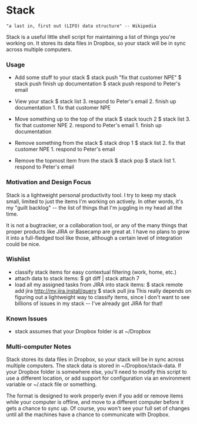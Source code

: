 # Stack #

    "a last in, first out (LIFO) data structure" -- Wikipedia

Stack is a useful little shell script for maintaining a list 
of things you're working on. It stores its data files in 
Dropbox, so your stack will be in sync across multiple computers.

### Usage ###
+ Add some stuff to your stack
        $ stack push "fix that customer NPE"
        $ stack push finish up documentation
        $ stack push respond to Peter's email

+ View your stack
        $ stack list
        3. respond to Peter's email
        2. finish up documentation
        1. fix that customer NPE

+ Move something up to the top of the stack
        $ stack touch 2
        $ stack list
        3. fix that customer NPE
        2. respond to Peter's email
        1. finish up documentation

+ Remove something from the stack
        $ stack drop 1
        $ stack list
        2. fix that customer NPE
        1. respond to Peter's email

+ Remove the topmost item from the stack
        $ stack pop
        $ stack list
        1. respond to Peter's email

### Motivation and Design Focus ###
Stack is a lightweight personal productivity tool. I try to keep my
stack small, limited to just the items I'm working on actively. In 
other words, it's my "guilt backlog" -- the list of things that I'm 
juggling in my head all the time.

It is not a bugtracker, or a collaboration tool, or any of the many
things that proper products like JIRA or Basecamp are great at. I
have no plans to grow it into a full-fledged tool like those, although
a certain level of integration could be nice.

### Wishlist ###
+ classify stack items for easy contextual filtering (work, home, etc.)
+ attach data to stack items:
        $ git diff | stack attach 7
+ load all my assigned tasks from JIRA into stack items:
        $ stack remote add jira http://my.jira.install/query
        $ stack pull jira
  This really depends on figuring out a lightweight way to classify items,
  since I don't want to see billions of issues in my stack -- I've already
  got JIRA for that!

### Known Issues ###
+ stack assumes that your Dropbox folder is at ~/Dropbox

### Multi-computer Notes ###

Stack stores its data files in Dropbox, so your stack will be in
sync across multiple computers. The stack data is stored in 
~/Dropbox/stack-data. If your Dropbox folder is somewhere else,
you'll need to modify this script to use a different location,
or add support for configuration via an environment variable or
~/.stack file or something.

The format is designed to work properly even if you add or remove
items while your computer is offline, and move to a different 
computer before it gets a chance to sync up. Of course, you won't 
see your full set of changes until all the machines have a chance
to communicate with Dropbox.
